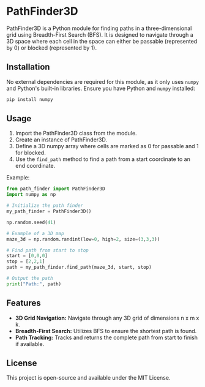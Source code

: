 # PathFinder3D

PathFinder3D is a Python module for finding paths in a three-dimensional grid using Breadth-First Search (BFS). It is designed to navigate through a 3D space where each cell in the space can either be passable (represented by 0) or blocked (represented by 1).

## Installation

No external dependencies are required for this module, as it only uses `numpy` and Python's built-in libraries. Ensure you have Python and `numpy` installed:

```bash
pip install numpy
```

## Usage

1. Import the PathFinder3D class from the module.
2. Create an instance of PathFinder3D.
3. Define a 3D numpy array where cells are marked as 0 for passable and 1 for blocked.
4. Use the `find_path` method to find a path from a start coordinate to an end coordinate.

Example:

```python
from path_finder import PathFinder3D
import numpy as np

# Initialize the path finder
my_path_finder = PathFinder3D()

np.random.seed(41)

# Example of a 3D map
maze_3d = np.random.randint(low=0, high=2, size=(3,3,3))

# Find path from start to stop
start = [0,0,0]
stop = [2,2,1]
path = my_path_finder.find_path(maze_3d, start, stop)

# Output the path
print("Path:", path)
```

## Features

- **3D Grid Navigation:** Navigate through any 3D grid of dimensions n x m x k.
- **Breadth-First Search:** Utilizes BFS to ensure the shortest path is found.
- **Path Tracking:** Tracks and returns the complete path from start to finish if available.


## License

This project is open-source and available under the MIT License.